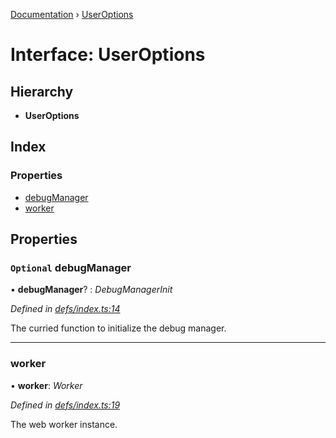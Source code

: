 [Documentation](../README.md) › [UserOptions](useroptions.md)

# Interface: UserOptions

## Hierarchy

* **UserOptions**

## Index

### Properties

* [debugManager](useroptions.md#optional-debugmanager)
* [worker](useroptions.md#worker)

## Properties

### `Optional` debugManager

• **debugManager**? : *DebugManagerInit*

*Defined in [defs/index.ts:14](https://github.com/badbatch/graphql-box/blob/9c9f902/packages/worker-client/src/defs/index.ts#L14)*

The curried function to initialize the debug manager.

___

###  worker

• **worker**: *Worker*

*Defined in [defs/index.ts:19](https://github.com/badbatch/graphql-box/blob/9c9f902/packages/worker-client/src/defs/index.ts#L19)*

The web worker instance.
